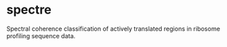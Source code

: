 # spectre
Spectral coherence classification of actively translated regions in ribosome profiling sequence data.
